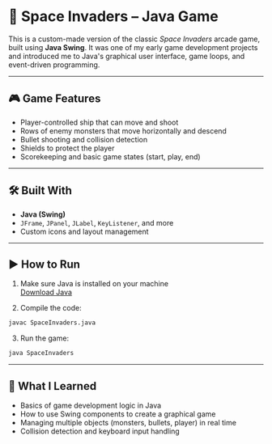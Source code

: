 # 👾 Space Invaders – Java Game

This is a custom-made version of the classic *Space Invaders* arcade game, built using **Java Swing**. It was one of my early game development projects and introduced me to Java's graphical user interface, game loops, and event-driven programming.

---

## 🎮 Game Features

- Player-controlled ship that can move and shoot
- Rows of enemy monsters that move horizontally and descend
- Bullet shooting and collision detection
- Shields to protect the player
- Scorekeeping and basic game states (start, play, end)

---

## 🛠️ Built With

- **Java (Swing)**
- `JFrame`, `JPanel`, `JLabel`, `KeyListener`, and more
- Custom icons and layout management

---

## ▶️ How to Run

1. Make sure Java is installed on your machine  
   [Download Java](https://www.oracle.com/java/technologies/javase-downloads.html)

2. Compile the code:
```bash
javac SpaceInvaders.java
```

3. Run the game:
```bash
java SpaceInvaders
```

---

## 🧠 What I Learned
- Basics of game development logic in Java
- How to use Swing components to create a graphical game
- Managing multiple objects (monsters, bullets, player) in real time
- Collision detection and keyboard input handling
